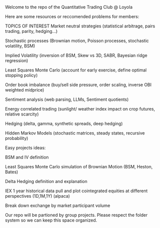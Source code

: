 Welcome to the repo of the Quantitative Trading Club @ Loyola




Here are some resources or reccomended problems for members: 


TOPICS OF INTEREST
Market neutral strategies (statistical arbitrage, pairs trading, parity, hedging…)

Stochastic processes (Brownian motion, Poisson processes, stochastic volatility, BSM)

Implied Volatility (inversion of BSM, Skew vs 3D, SABR, Bayesian ridge regression)

Least Squares Monte Carlo (account for early exercise, define optimal stopping policy)

Order book imbalance (buy/sell side pressure, order scaling, inverse OBI weighted midprice)

Sentiment analysis (web parsing, LLMs, Sentiment quotients)

Energy correlated trading (sunlight/ weather index impact on crop futures, relative scarcity)

Hedging (delta, gamma, synthetic spreads, deep hedging)

Hidden Markov Models (stochastic matrices, steady states, recursive probability)



Easy projects ideas:

BSM and IV definition

Least Squares Monte Carlo simulation of Brownian Motion (BSM, Heston, Bates) 

Delta Hedging definition and explanation

IEX 1 year historical data pull and plot cointegrated equities at different perspectives (1D,1M,1Y) (alpaca)

Break down exchange by market participant volume

Our repo will be partioned by group projects. Please respect the folder system so we can keep this space organized.
